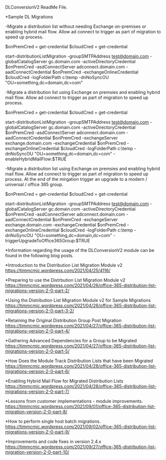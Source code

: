 DLConversionV2 ReadMe File.

*Sample DL Migrations

-Migrate a distribution list without needing Exchange on-premises or enabling hybrid mail flow.  Allow ad connect to trigger as part of migration to speed up process.

$onPremCred = get-credential
$cloudCred = get-credential

start-distributionListMigration -groupSMTPAddress test@domain.com -globalCatalogServer gc.domain.com -activeDirectoryCredential $onPremCred -asdConnectServer adconnect.domain.com -aadConnectCredential $onPremCred -exchangeOnlineCredential $cloudCred -logFolderPath c:\temp -dnNoSyncOU "OU=something,dc=domain,dc=com"

-Migrate a distribution list using Exchange on premsies and enabling hybrid mail flow.  Allow ad connect to trigger as part of migration to speed up process.

$onPremCred = get-credential
$cloudCred = get-credential

start-distributionListMigration -groupSMTPAddress test@domain.com -globalCatalogServer gc.domain.com -activeDirectoryCredential $onPremCred -asdConnectServer adconnect.domain.com -aadConnectCredential $onPremCred -exchangeServer exchange.domain.com -exchangeCredential $onPremCred -exchangeOnlineCredential $cloudCred -logFolderPath c:\temp -dnNoSyncOU "OU=something,dc=domain,dc=com" -enableHybridMailFlow:$TRUE

-Migrate a distribution list using Exchange on premsies and enabling hybrid mail flow.  Allow ad connect to trigger as part of migration to speed up process.  At the end of the mirgation trigger an upgrade to a modern / universal / office 365 group.

$onPremCred = get-credential
$cloudCred = get-credential

start-distributionListMigration -groupSMTPAddress test@domain.com -globalCatalogServer gc.domain.com -activeDirectoryCredential $onPremCred -asdConnectServer adconnect.domain.com -aadConnectCredential $onPremCred -exchangeServer exchange.domain.com -exchangeCredential $onPremCred -exchangeOnlineCredential $cloudCred -logFolderPath c:\temp -dnNoSyncOU "OU=something,dc=domain,dc=com" -triggerUpgradeToOffice365Group:$TRUE


*Information regarding the usage of the DLConversionV2 module can be found in the following blog posts.

*Introduction to the Distribution List Migration Module v2
https://timmcmic.wordpress.com/2021/04/25/4116/

*Preparing to use the Distrbution List Migration Module v2
https://timmcmic.wordpress.com/2021/04/26/office-365-distribution-list-migrations-version-2-0-part-2/

*Using the Distribution List Migration Module v2 for Sample Migrations
https://timmcmic.wordpress.com/2021/04/26/office-365-distribution-list-migrations-version-2-0-part-3-2/

*Retaining the Original Distribution Group Post Migration
https://timmcmic.wordpress.com/2021/04/27/office-365-distribution-list-migrations-version-2-0-part-4/

*Gathering Advanced Dependencies for a Group to be Migrated
https://timmcmic.wordpress.com/2021/04/27/office-365-distribution-list-migrations-version-2-0-part-5/

*How Does the Module Track Distribution Lists that have been Migrated
https://timmcmic.wordpress.com/2021/04/28/office-365-distribution-list-migrations-version-2-0-part-6/

*Enabling Hybrid Mail Flow for Migrated Distribution Lists
https://timmcmic.wordpress.com/2021/04/28/office-365-distribution-list-migrations-version-2-0-part-7/

*Lessons from customer implementations - module improvements.
https://timmcmic.wordpress.com/2021/09/01/office-365-distribution-list-migration-version-2-0-part-8/

*How to perform single host batch migrations.
https://timmcmic.wordpress.com/2021/09/02/office-365-distribution-list-migrations-version-2-0-part-9/

*Improvements and code fixes in version 2.4.x
https://timmcmic.wordpress.com/2021/09/27/office-365-distribution-list-migration-version-2-0-part-10/



